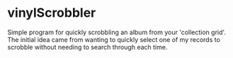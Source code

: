 # vinylScrobbler
Simple program for quickly scrobbling an album from your 'collection grid'. The initial idea came from wanting to quickly select one of my records to scrobble without needing to search through each time.
